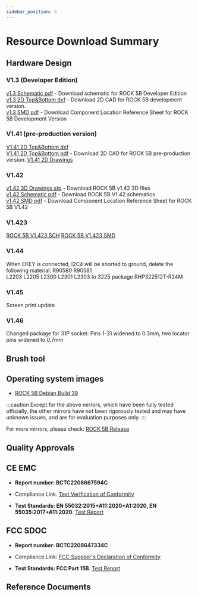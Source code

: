 ```yaml
---
sidebar_position: 5
---
```


# Resource Download Summary

## Hardware Design

### V1.3 (Developer Edition)

[v1.3 Schematic pdf](https://dl.radxa.com/rock5/5b/docs/hw/radxa_rock5b_v13_sch.pdf) - Download schematic for ROCK 5B Developer Edition  
[v1.3 2D Top&Bottom dxf](https://dl.radxa.com/rock5/5b/docs/hw/ROCK5B_V13_2D_20220519.zip) - Download 2D CAD for ROCK 5B development version.  
[v1.3 SMD pdf](https://dl.radxa.com/rock5/5b/docs/hw/radxa_rock5b_v13_smd.pdf) - Download Component Location Reference Sheet for ROCK 5B Development Version

### V1.41 (pre-production version)

[V1.41 2D Top&Bottom dxf](https://dl.radxa.com/rock5/5b/docs/hw/radxa_rock5b_v141_dimension_20220728_dxf.zip)  
[V1.41 2D Top&Bottom pdf](https://dl.radxa.com/rock5/5b/docs/hw/radxa_rock5b_v141_dimension_20220728_pdf.zip) - Download 2D CAD for ROCK 5B pre-production version.
[V1.41 2D Drawings](https://dl.radxa.com/rock5/5b/docs/hw/radxa_rock5b_v141_dimension_20220728_dxf.zip)

### V1.42

[v1.42 3D Drawings stp](https://dl.radxa.com/rock5/5b/docs/hw/ROCK5B_v1.42_3D.step.zip) - Download ROCK 5B v1.42 3D files  
[v1.42 Schematic pdf](https://dl.radxa.com/rock5/5b/docs/hw/radxa_rock_5b_v1423_sch.pdf) - Download ROCK 5B V1.42 schematics  
[v1.42 SMD pdf](https://dl.radxa.com/rock5/5b/docs/hw/radxa_rock_5b_v1423_smd.pdf) - Download Component Location Reference Sheet for ROCK 5B V1.42

### V1.423

[ROCK 5B V1.423 SCH](https://dl.radxa.com/rock5/5b/docs/hw/radxa_rock_5b_v1423_sch.pdf)
[ROCK 5B V1.423 SMD](https://dl.radxa.com/rock5/5b/docs/hw/radxa_rock_5b_v1423_smd.pdf)

### V1.44

When EKEY is connected, I2C4 will be shorted to ground, delete the following material:
R90580 R90581  
L2203 L2205 L2300 L2301 L2303 to 3225 package RHP322512T-R24M

### V1.45

Screen print update

### V1.46

Changed package for 31P socket:
Pins 1-31 widened to 0.3mm, two locator pins widened to 0.7mm

## Brush tool

## Operating system images

- [ROCK 5B Debian Build 39](https://github.com/radxa-build/rock-5b/releases/download/b39/rock-5b_debian_bullseye_xfce_b39.img.xz)

:::caution
Except for the above mirrors, which have been fully tested officially, the other mirrors have not been rigorously tested and may have unknown issues, and are for evaluation purposes only.
:::

For more mirrors, please check: [ROCK 5B Release](https://github.com/radxa-build/rock-5b/releases/latest)

## Quality Approvals

## CE EMC

- **Report number: BCTC2208667594C**
- Compliance Link.
  [Test Verification of Conformity](https://dl.radxa.com/rock5/compliance/5b/ce-emc/BCTC2208667594C-ROCK-5B-CE-EMC-comfromity.pdf)

- **Test Standards: EN 55032:2015+A11:2020+A1:2020, EN 55035:2017+A11:2020**.
  [Test Report](https://dl.radxa.com/rock5/compliance/5b/ce-emc/BCTC2208667594E-ROCK-5B-CE-EMC-report.pdf)

## FCC SDOC

- **Report number: BCTC2208647334C**
- Compliance Link:
  [FCC Supplier's Declaration of Conformity](https://dl.radxa.com/rock5/compliance/5b/fcc-sdoc/BCTC2208647334C-ROCK-5B-FCC-sDoC-comformity.pdf)

- **Test Standards: FCC Part 15B**.
  [Test Report](https://dl.radxa.com/rock5/compliance/5b/fcc-sdoc/BCTC2208647334E-ROCK-5B-FCC-sDoC-report.pdf)

## Reference Documents

